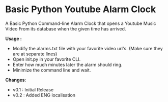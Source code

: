 # Basic Python Youtube Alarm Clock

A Basic Python Command-line Alarm Clock that opens a Youtube Music Video From its database when the given time has arrived.


**Usage :**

- Modify the alarms.txt file with your favorite video url's. (Make sure they are at separate lines)
- Open init.py in your favorite CLI.
- Enter how much minutes later the alarm should ring.
- Minimize the command line and wait.



**Changes**:
 - v0.1 : Initial Release
 - v0.2 : Added ENG localisation
